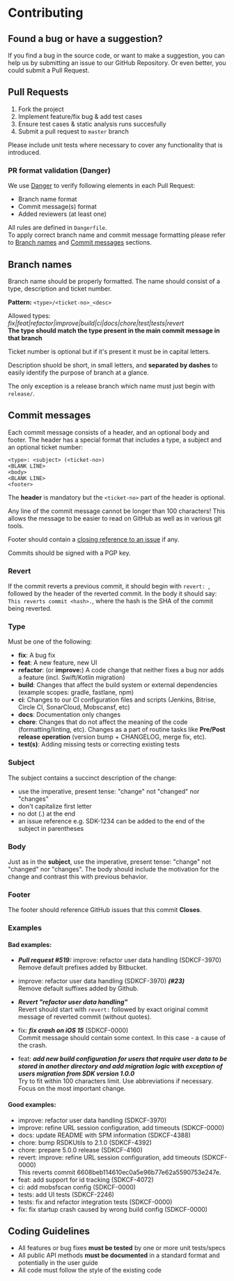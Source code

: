 # Contributing
## Found a bug or have a suggestion?
If you find a bug in the source code, or want to make a suggestion, you can help us by submitting an issue to our GitHub Repository. Or even better, you could submit a Pull Request.
  
## Pull Requests
1. Fork the project
2. Implement feature/fix bug & add test cases
3. Ensure test cases & static analysis runs succesfully
4. Submit a pull request to `master` branch
  
Please include unit tests where necessary to cover any functionality that is introduced.

### PR format validation (Danger)
We use [Danger](https://danger.systems/guides/dangerfile.html) to verify following elements in each Pull Request:
* Branch name format
* Commit message(s) format
* Added reviewers (at least one)

All rules are defined in `Dangerfile`.  
To apply correct branch name and commit message formatting please refer to [Branch names](#branch-names) and [Commit messages](#commit-messages) sections.

## Branch names
Branch name should be properly formatted. The name should consist of a type, description and ticket number.  

**Pattern:** `<type>/<ticket-no>_<desc>`

Allowed types: *fix|feat|refactor|improve|build|ci|docs|chore|test|tests|revert*  
**The type should match the type present in the main commit message in that branch**

Ticket number is optional but if it's present it must be in capital letters.

Description shuold be short, in small letters, and **separated by dashes** to easily identify the purpose of branch at a glance.

The only exception is a release branch which name must just begin with `release/`.

## Commit messages

Each commit message consists of a header, and an optional body and footer. The header has a special format that includes a type, a subject and an optional ticket number:

```
<type>: <subject> (<ticket-no>)
<BLANK LINE>
<body>
<BLANK LINE>
<footer>
```

The **header** is mandatory but the `<ticket-no>` part of the header is optional.

Any line of the commit message cannot be longer than 100 characters! This allows the message to be easier
to read on GitHub as well as in various git tools.

Footer should contain a [closing reference to an issue](https://help.github.com/articles/closing-issues-via-commit-messages/) if any.

Commits should be signed with a PGP key.

### Revert

If the commit reverts a previous commit, it should begin with `revert: `, followed by the header of the reverted commit. In the body it should say: `This reverts commit <hash>.`, where the hash is the SHA of the commit being reverted.

### Type

Must be one of the following:

* **fix**: A bug fix
* **feat**: A new feature, new UI
* **refactor**: (or **improve:**) A code change that neither fixes a bug nor adds a feature (incl. Swift/Kotlin migration)
* **build**: Changes that affect the build system or external dependencies (example scopes: gradle, fastlane, npm)
* **ci**: Changes to our CI configuration files and scripts (Jenkins, Bitrise, Circle CI, SonarCloud, Mobscansf, etc)
* **docs**: Documentation only changes
* **chore**: Changes that do not affect the meaning of the code (formatting/linting, etc). Changes as a part of routine tasks like **Pre/Post release operation** (version bump + CHANGELOG, merge fix, etc).
* **test(s)**: Adding missing tests or correcting existing tests


### Subject

The subject contains a succinct description of the change:

* use the imperative, present tense: "change" not "changed" nor "changes"
* don't capitalize first letter
* no dot (.) at the end
* an issue reference e.g. SDK-1234 can be added to the end of the subject in parentheses


### Body

Just as in the **subject**, use the imperative, present tense: "change" not "changed" nor "changes".
The body should include the motivation for the change and contrast this with previous behavior.

### Footer
The footer should reference GitHub issues that this commit **Closes**.

### Examples
#### Bad examples:
* _**Pull request #519:**_ improve: refactor user data handling (SDKCF-3970)
<br>Remove default prefixes added by Bitbucket.
 
* improve: refactor user data handling (SDKCF-3970) _**(#23)**_
<br>Remove default suffixes added by Github.

* _**Revert "refactor user data handling"**_
<br>Revert should start with `revert:` followed by exact original commit message of reverted commit (without quotes).
 
* fix: _**fix crash on iOS 15**_ (SDKCF-0000)
<br>Commit message should contain some context. In this case - a cause of the crash.
 
* feat: _**add new build configuration for users that require user data to be stored in another directory and add migration logic with exception of users migration from SDK version 1.0.0**_
<br>Try to fit within 100 characters limit. Use abbreviations if necessary. Focus on the most important change.

#### Good examples:
* improve: refactor user data handling (SDKCF-3970)
* improve: refine URL session configuration, add timeouts (SDKCF-0000)
* docs: update README with SPM information (SDKCF-4388)
* chore: bump RSDKUtils to 2.1.0 (SDKCF-4392)
* chore: prepare 5.0.0 release (SDKCF-4160)
* revert: improve: refine URL session configuration, add timeouts (SDKCF-0000)
<br>This reverts commit 6608beb114610ec0a5e96b77e62a5590753e247e.
* feat: add support for id tracking (SDKCF-4072)
* ci: add mobsfscan config (SDKCF-0000)
* tests: add UI tests (SDKCF-2246)
* tests: fix and refactor integration tests (SDKCF-0000)
* fix: fix startup crash caused by wrong build config (SDKCF-0000)
  
## Coding Guidelines
* All features or bug fixes **must be tested** by one or more unit tests/specs
* All public API methods **must be documented** in a standard format and potentially in the user guide
* All code must follow the style of the existing code
